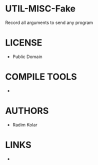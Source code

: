 UTIL-MISC-Fake
==============

Record all arguments to send any program

LICENSE
===============
* Public Domain

COMPILE TOOLS
===============
* 

AUTHORS
===============
* Radim Kolar

LINKS
===============
* 
